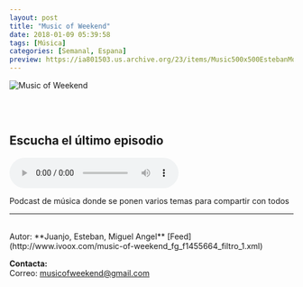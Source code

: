 ```yaml
---
layout: post
title: "Music of Weekend"
date: 2018-01-09 05:39:58
tags: [Música]
categories: [Semanal, Espana]
preview: https://ia801503.us.archive.org/23/items/Music500x500EstebanMontoya/Music300%20-%20Esteban%20Montoya.png
---
```


![Music of Weekend](https://ia801503.us.archive.org/23/items/Music500x500EstebanMontoya/Music500x500%20-%20Esteban%20Montoya.png)

<br/>
<br/>

## Escucha el último episodio

<!--reproductor-feed=http://www.ivoox.com/music-of-weekend_fg_f1455664_filtro_1.xml-->
<!--reproductor-start-->
<audio id="audio" preload="auto" controls="" src="http://www.ivoox.com/grupos-britanicos-peticiones-directo_mf_23404552_feed_1.mp3"></audio>
<!--reproductor-end-->

Podcast de música donde se ponen varios temas para compartir con todos

_ _ _
<br>
Autor: **Juanjo, Esteban, Miguel Angel**  
[Feed](http://www.ivoox.com/music-of-weekend_fg_f1455664_filtro_1.xml)  




**Contacta:**  
Correo: [musicofweekend@gmail.com](mailto:musicofweekend@gmail.com)  

